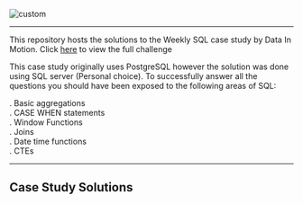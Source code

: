   ![custom](https://github-production-user-asset-6210df.s3.amazonaws.com/22597020/241724547-8ddaea04-1e46-4d07-a712-bb6acc962560.png) 
***
This repository hosts the solutions to the Weekly SQL case study by Data In Motion. Click [here](https://d-i-motion.com/lessons/customer-orders-analysis/) to view the full challenge

This case study originally uses PostgreSQL however the solution was done using SQL server (Personal choice). To successfully answer all the questions you should have been exposed to the following areas of SQL:

. Basic aggregations    
. CASE WHEN statements     
. Window Functions     
. Joins    
. Date time functions    
. CTEs      

***
## Case Study Solutions

